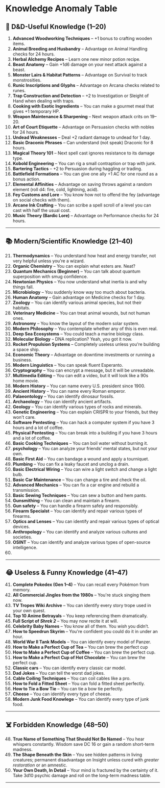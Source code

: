 # Knowledge Anomaly Table

## 🎲 D&D-Useful Knowledge (1–20)

1. **Advanced Woodworking Techniques** – +1 bonus to crafting wooden items.
2. **Animal Breeding and Husbandry** – Advantage on Animal Handling checks for 24 hours.
3. **Herbal Alchemy Recipes** – Learn one new minor potion recipe.
4. **Beast Anatomy** – Gain +1d6 damage on your next attack against a beast.
5. **Monster Lairs & Habitat Patterns** – Advantage on Survival to track monstrosities.
6. **Runic Inscriptions and Glyphs** – Advantage on Arcana checks related to runes.
7. **Trap Construction and Detection** – +2 to Investigation or Sleight of Hand when dealing with traps.
8. **Cooking with Exotic Ingredients** – You can make a gourmet meal that gives +1 temporary HP.
9. **Weapon Maintenance & Sharpening** – Next weapon attack crits on 19–20.
10. **Art of Court Etiquette** – Advantage on Persuasion checks with nobles for 24 hours.
11. **Undead Weaknesses** – Deal +2 radiant damage to undead for 1 day.
12. **Basic Draconic Phrases** – Can understand (not speak) Draconic for 8 hours.
13. **Magical Theory 101** – Next spell cast ignores resistance to its damage type.
14. **Kobold Engineering** – You can rig a small contraption or trap with junk.
15. **Bartering Tactics** – +2 to Persuasion during haggling or trading.
16. **Battlefield Formations** – You can give one ally +1 AC for one round as a bonus action.
17. **Elemental Affinities** – Advantage on saving throws against a random element (roll d4: fire, cold, lightning, acid).
18. **Fey Customs and Lore** – You know how not to offend the fey (advantage on social checks with them).
19. **Arcane Ink Crafting** – You can scribe a spell scroll of a level you can cast with half the usual cost.
20. **Music Theory (Bardic Lore)** – Advantage on Performance checks for 24 hours.

---

## 📚 Modern/Scientific Knowledge (21–40)

21. **Thermodynamics** – You understand how heat and energy transfer, not very helpful unless you're a wizard.
22. **Organic Chemistry** – You can explain what esters are. Neat?
23. **Quantum Mechanics (Beginner)** – You can talk about quantum superposition with smug confidence.
24. **Newtonian Physics** – You now understand what inertia is and why things fall.
25. **Microbiology** – You suddenly know way too much about bacteria.
26. **Human Anatomy** – Gain advantage on Medicine checks for 1 day.
27. **Zoology** – You can identify various animal species, but not their habitats.
28. **Veterinary Medicine** – You can treat animal wounds, but not human ones.
29. **Astronomy** – You know the layout of the modern solar system.
30. **Modern Philosophy** – You contemplate whether any of this is even real.
31. **Deep Sea Ecosystems** – You could teach a marine biology class.
32. **Molecular Biology** – DNA replication? Yeah, you got it now.
33. **Rocket Propulsion Systems** – Completely useless unless you're building a space ship.
34. **Economic Theory** – Advantage on downtime investments or running a business.
35. **Modern Linguistics** – You can speak fluent Esperanto.
36. **Cryptography** – You can encrypt a message, but it will be unreadable.
37. **Multimedia Editing** – You can edit a video, but it will look like a 90s home movie.
38. **Modern History** – You can name every U.S. president since 1900.
39. **Ancient History** – You can name every Roman emperor.
40. **Palaeontology** – You can identify dinosaur fossils.
41. **Archaeology** – You can identify ancient artifacts.
42. **Geology** – You can identify various types of rocks and minerals.
43. **Genetic Engineering** – You can explain CRISPR to your friends, but they won't care.
44. **Software Pentesting** – You can hack a computer system if you have 3 hours and a lot of coffee.
45. **Physical Pentesting** – You can break into a building if you have 3 hours and a lot of coffee.
46. **Basic Cooking Techniques** – You can boil water without burning it.
47. **psychology** – You can analyze your friends' mental states, but not your own.
48. **Basic First Aid** – You can bandage a wound and apply a tourniquet.
49. **Plumbing** – You can fix a leaky faucet and unclog a drain.
50. **Basic Electrical Wiring** – You can wire a light switch and change a light bulb.
51. **Basic Car Maintenance** – You can change a tire and check the oil.
52. **Advanced Mechanics** – You can fix a car engine and rebuild a transmission.
53. **Basic Sewing Techniques** – You can sew a button and hem pants.
54. **Gunsmithing** – You can clean and maintain a firearm.
55. **Gun safety** – You can handle a firearm safely and responsibly.
56. **Firearm Specialst** – You can identify and repair various types of firearms.
57. **Optics and Lenses** – You can identify and repair various types of optical devices.
58. **Anthropology** – You can identify and analyze various cultures and societies.
59. **OSINT** – You can identify and analyze various types of open-source intelligence.
60.

---

## 😂 Useless & Funny Knowledge (41–47)

41. **Complete Pokedex (Gen 1–4)** – You can recall every Pokémon from memory.
42. **All Commercial Jingles from the 1980s** – You're stuck singing them now.
43. **TV Tropes Wiki Archive** – You can identify every story trope used in your own quest.
44. **Top 10 Anime Betrayals** – You keep referencing them dramatically.
45. **Full Script of _Shrek 2_** – You may now recite it at will.
46. **Celebrity Baby Names** – You know all of them. You _wish_ you didn’t.
47. **How to Speedrun Skyrim** – You're confident you could do it in under an hour.
48. **World War II Tank Models** – You can identify every model of Panzer.
49. **How to Make a Perfect Cup of Tea** – You can brew the perfect cup
50. **How to Make a Perfect Cup of Coffee** – You can brew the perfect cup.
51. **How to Make a Perfect Cup of Hot Chocolate** – You can brew the perfect cup.
52. **Classic cars** – You can identify every classic car model.
53. **Dad Jokes** – You can tell the worst dad jokes.
54. **Cable Coiling Techniques** – You can coil cables like a pro.
55. **How to Fold a Fitted Sheet** – You can fold a fitted sheet perfectly.
56. **How to Tie a Bow Tie** – You can tie a bow tie perfectly.
57. **Cheese** – You can identify every type of cheese.
58. **Modern Junk Food Knowlege** – You can identify every type of junk food.

---

## ☠️ Forbidden Knowledge (48–50)

48. **True Name of Something That Should Not Be Named** – You hear whispers constantly. Wisdom save DC 16 or gain a random short-term madness.
49. **The Shape Beneath the Skin** – You see hidden patterns in living creatures; permanent disadvantage on Insight unless cured with _greater restoration_ or an amnestic.
50. **Your Own Death, In Detail** – Your mind is fractured by the certainty of it. Take 3d10 psychic damage and roll on the long-term madness table.

---
